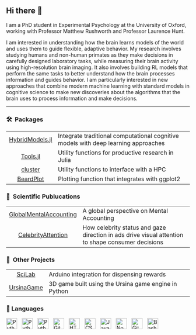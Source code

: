 ## Hi there 👋

I am a PhD student in Experimental Psychology at the University of Oxford, working with Professor Matthew Rushworth and Professor Laurence Hunt.

I am interested in understanding how the brain learns models of the world and uses them to guide flexible, adaptive behavior. My research involves studying humans and non-human primates as they make decisions in carefully designed laboratory tasks, while measuring their brain activity using high-resolution brain imaging. It also involves building RL models that perform the same tasks to better understand how the brain processes information and guides behavior. I am particularly interested in new approaches that combine modern machine learning with standard models in cognitive science to make new discoveries about the algorithms that the brain uses to process information and make decisions.

---

### 🛠️&nbsp; Packages

<table>
<tr>
<td align="center"><a href="https://github.com/simonedambrogio/HybridModels.jl">HybridModels.jl</a></td>
<td>Integrate traditional computational cognitive models with deep learning approaches</td>
</tr>
<tr>
<td align="center"><a href="https://github.com/simonedambrogio/Tools">Tools.jl</a></td>
<td>Utility functions for productive research in Julia</td>
</tr>
<tr>
<td align="center"><a href="https://github.com/simonedambrogio/cluster">cluster</a></td>
<td>Utility functions to interface with a HPC</td>
</tr>
<tr>
<td align="center"><a href="https://github.com/simonedambrogio/BeardPlot">BeardPlot</a></td>
<td>Plotting function that integrates with ggplot2</td>
</tr>
</table>

### 📝&nbsp; Scientific Publucations

<table>
<tr>
<td align="center"><a href="https://github.com/simonedambrogio/Global-Mental-Accounting">GlobalMentalAccounting</a></td>
<td>A global perspective on Mental Accounting</td>
</tr>
<tr>
<td align="center"><a href="https://github.com/simonedambrogio/celebrity">CelebrityAttention</a></td>
<td>How celebrity status and gaze direction in ads drive visual attention to shape consumer decisions</td>
</tr>
</table>

### 🎢&nbsp; Other Projects

<table>
<tr>
<td align="center"><a href="https://github.com/simonedambrogio/SciLab">SciLab</a></td>
<td>Arduino integration for dispensing rewards</td>
</tr>
<tr>
<td align="center"><a href="https://github.com/simonedambrogio/UrsinaGame">UrsinaGame</a></td>
<td>3D game built using the Ursina game engine in Python</td>
</tr>
</table>

### 🧰 Languages

<img align="left" alt="Python" width="30px" style="padding-right:10px;" src="https://cdn.jsdelivr.net/gh/devicons/devicon@latest/icons/julia/julia-original.svg" />
<img align="left" alt="Python" width="30px" style="padding-right:10px;" src="https://cdn.jsdelivr.net/gh/devicons/devicon@latest/icons/rstudio/rstudio-original.svg" />          
<img align="left" alt="Python" width="30px" style="padding-right:10px;" src="https://cdn.jsdelivr.net/gh/devicons/devicon/icons/python/python-plain.svg" />
<img align="left" alt="Git" width="30px" style="padding-right:10px;" src="https://cdn.jsdelivr.net/gh/devicons/devicon/icons/git/git-original.svg" />
<img align="left" alt="HTML" width="30px" style="padding-right:10px;" src="https://cdn.jsdelivr.net/gh/devicons/devicon/icons/html5/html5-plain.svg" />
<img align="left" alt="CSS" width="30px" style="padding-right:10px;" src="https://cdn.jsdelivr.net/gh/devicons/devicon/icons/css3/css3-plain.svg" />
<img align="left" alt="JavaScript" width="30px" style="padding-right:10px;" src="https://cdn.jsdelivr.net/gh/devicons/devicon/icons/javascript/javascript-plain.svg" />
<img align="left" alt="NodeJS" width="30px" style="padding-right:10px;" src="https://cdn.jsdelivr.net/gh/devicons/devicon/icons/nodejs/nodejs-original.svg" />
<img align="left" alt="GitHub" width="30px" style="padding-right:10px;" src="https://cdn.jsdelivr.net/gh/devicons/devicon/icons/github/github-original.svg" />
<img align="left" alt="Bash" width="30px" style="padding-right:10px;" src="https://cdn.jsdelivr.net/gh/devicons/devicon/icons/bash/bash-original.svg" />
<br />


